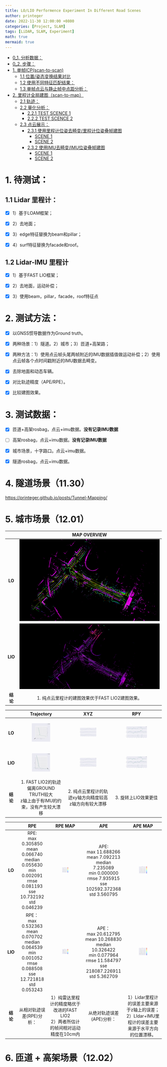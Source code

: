 ```yaml
---
title: LO/LIO Performence Experiment In Different Road Scenes
author: printeger
date: 2022-11-30 12:00:00 +0800
categories: [Project, SLAM]
tags: [LiDAR, SLAM, Experiment]
math: true
mermaid: true
---
```


- [0\_1. 分析数据：](#0_1-分析数据)
- [0\_2. 步骤：](#0_2-步骤)
- [1. 单帧ICP(scan-to-scan)](#1-单帧icpscan-to-scan)
  - [1.1 位置/姿态变换结果对比](#11-位置姿态变换结果对比)
  - [1.2 使用不同特征匹配结果：](#12-使用不同特征匹配结果)
  - [1.3 单帧点云与静止帧中点距分析：](#13-单帧点云与静止帧中点距分析)
- [2. 里程计全局建图（scan-to-map）](#2-里程计全局建图scan-to-map)
  - [2.1 轨迹：](#21-轨迹)
  - [2.2 量化分析：](#22-量化分析)
    - [2.2.1 TEST SCENCE 1](#221-test-scence-1)
    - [2.2.2 TEST SCENCE 2](#222-test-scence-2)
  - [2.3 点云展示：](#23-点云展示)
    - [2.3.1 使用里程计位姿去畸变/里程计位姿叠帧建图](#231-使用里程计位姿去畸变里程计位姿叠帧建图)
      - [SCENE 1](#scene-1)
      - [SCENE 2](#scene-2)
    - [2.3.2 使用IMU去畸变/IMU位姿叠帧建图](#232-使用imu去畸变imu位姿叠帧建图)
      - [SCENE 1](#scene-1-1)
      - [SCENE 2](#scene-2-1)

# 1. 待测试：

## 1.1 Lidar 里程计：

- [x] 1）基于LOAM框架；

- [x] 2）去地面；

- [x] 3）edge特征替换为beam和pillar；

- [x] 4）surf特征替换为facade和roof。

## 1.2 Lidar-IMU 里程计

- [x] 1）基于FAST LIO框架；

- [x] 2）去地面，运动补偿；

- [x] 3）使用beam，pillar，facade，roof特征点

# 2. 测试方法：

- [x] 以GNSS惯导数据作为Ground truth。

- [x] 两种场景：1）隧道。2）城市；3）匝道+高架路；

- [x] 两种方法：1）使用点云帧头尾两帧附近的IMU数据插值做运动补偿；2）使用点云帧各个点时间戳附近的IMU数据去畸变。

- [x] 去除地面和动态车辆。

- [x] 对比轨迹精度（APE/RPE）。

- [x] 比较建图效果。

# 3. 测试数据：

- [x] 匝道+高架rosbag，点云+imu数据。**没有记录IMU数据**

- [ ] 高架rosbag，点云+imu数据。**没有记录IMU数据**

- [x] 城市场景，十字路口。点云+imu数据。

- [x] 隧道rosbag，点云+imu数据。


# 4. 隧道场景（11.30）

<https://printeger.github.io/posts/Tunnel-Mapping/>

# 5. 城市场景（12.01）

|  | MAP OVERVIEW |
|:-----:|:-----:|
| **LO** | ![](https://github.com/Printeger/printeger.github.io/raw/master/_posts/pic/11/1.png) |
| **LIO** | ![](https://github.com/Printeger/printeger.github.io/raw/master/_posts/pic/11/2.png) |
| **结论** | 1. 纯点云里程计的建图效果优于FAST LIO2建图效果。 |


|  | Trajectory | XYZ | RPY |
|:-----:|:-----:|:-----:|:-----:|
| **LO** | <figure><img src="https://github.com/Printeger/printeger.github.io/raw/master/_posts/pic/11/3.png" width="150px" ></figure> | <figure><img src="https://github.com/Printeger/printeger.github.io/raw/master/_posts/pic/11/4.png" width="200px" ></figure> | <figure><img src="https://github.com/Printeger/printeger.github.io/raw/master/_posts/pic/11/5.png" width="250px" ></figure> |
| **LIO** | <figure><img src="https://github.com/Printeger/printeger.github.io/raw/master/_posts/pic/11/6.png" width="150px" ></figure> | <figure><img src="https://github.com/Printeger/printeger.github.io/raw/master/_posts/pic/11/7.png" width="200px" ></figure> | <figure><img src="https://github.com/Printeger/printeger.github.io/raw/master/_posts/pic/11/8.png" width="250px" ></figure> |
| **结论** | 1. FAST LIO2的轨迹偏离GROUND TRUTH较大<br>z轴上由于有IMU的约束，没有产生较大漂移| 2. 纯点云里程计的轨迹xy轴方向精度较高<br>z轴方向有较大漂移 | 3. 旋转上LIO效果更佳 |

|  | RPE | RPE MAP | APE | APE MAP |
|:-----:|:-----:|:-----:|:-----:|:-----:|
| **LO** | RPE:<br>max	0.305850<br>mean	0.066740<br>median  0.055630<br>min	0.002091<br>rmse	0.081193<br>sse	10.732192<br>std	0.046239 | <figure><img src="https://github.com/Printeger/printeger.github.io/raw/master/_posts/pic/11/9.png" width="200px" ></figure> | APE: <br>max	11.688266<br>mean	7.092213<br>median    7.235089<br>min	0.000000<br>rmse	7.935915<br>sse	102592.372368<br>std	3.560795 | <figure><img src="https://github.com/Printeger/printeger.github.io/raw/master/_posts/pic/11/10.png" width="200px" ></figure> |
| **LIO** | RPE：<br>max	0.532363<br>mean	0.070702<br>median  0.064539<br>min	0.001052<br>rmse	0.088508<br>sse	12.721818<br>std	0.053243 | <figure><img src="https://github.com/Printeger/printeger.github.io/raw/master/_posts/pic/11/11.png" width="200px" ></figure> | APE：<br>max	20.612795<br>mean	10.268830<br>median    10.326422<br>min	0.077964<br>rmse	11.584797<br>sse	218087.226911<br>std	5.362709 | <figure><img src="https://github.com/Printeger/printeger.github.io/raw/master/_posts/pic/11/12.png" width="200px" ></figure> |
| **结论** | 从相对轨迹误差(RPE)分析： | 1）纯雷达里程计的精度略优于改进的FAST LIO2<br>2）两者所估计的帧间相对运动精度在10cm内 | 从绝对轨迹误差(APE)分析： | 1）Lidar里程计的误差主要来源于z轴上的误差；<br>2）LIdar+IMU里程计的误差主要来源于水平方向的位置漂移。 |




# 6. 匝道 + 高架场景（12.02）